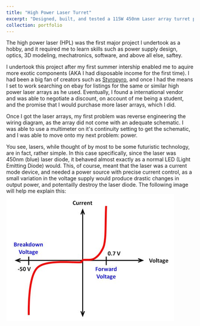 ```yaml
---
title: "High Power Laser Turret"
excerpt: "Designed, built, and tested a 115W 450nm Laser array turret platform with automated tracking and engagement using computer vision and automatic focal length adjustment<br/><img src='/images/Laser resized.jpg'>"
collection: portfolio
---
```


The high power laser (HPL) was the first major project I undertook as a hobby, and it required me to learn skills such as power supply design, optics, 3D modeling, mechatronics, software, and above all else, saftey.

I undertook this project after my first summer intership enabled me to aquire more exotic components (AKA I had disposable income for the first time). I had been a big fan of creators such as [Styropyro](https://www.youtube.com/@styropyro), and once I had the means I set to work searching on ebay for listings for the same or similar high power laser arrays as he used. Eventually, I found a international vendor and was able to negotiate a discount, on account of me being a student, and the promise that I would purchase more laser arrays, which I did. 

Once I got the laser arrays, my first problem was reverse engineering the wiring diagram, as the array did not come with an adequate schematic. I was able to use a multimeter on it's continuity setting to get the schematic, and I was able to move onto my next problem: power.

You see, lasers, while thought of by most to be some futuristic technology, are in fact, rather simple. In this case specifically, since the laser was 450nm (blue) laser diode, it behaved almost exactly as a normal LED (Light Emitting Diode) would. This, of course, meant that the laser was a current mode device, and needed a power source with precise current control, as a small variation in the voltage supply would produce drastic changes in output power, and potentailly destroy the laser diode. The following image will help me explain this:
<br/><img src='/images/diode-iv-curve.jpg'>


